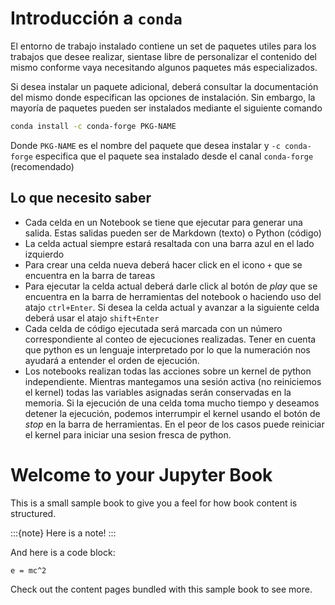 # Introducción a `conda`

El entorno de trabajo instalado contiene un set de paquetes utiles para los trabajos que desee realizar, sientase libre de personalizar el contenido del mismo conforme vaya necesitando algunos paquetes más especializados.

Si desea instalar un paquete adicional, deberá consultar la documentación del mismo donde especifican las opciones de instalación. Sin embargo, la mayoría de paquetes pueden ser instalados mediante el siguiente comando

```bash
conda install -c conda-forge PKG-NAME
```

Donde `PKG-NAME` es el nombre del paquete que desea instalar y `-c conda-forge` especifica que el paquete sea instalado desde el canal `conda-forge` (recomendado)


## Lo que necesito saber

- Cada celda en un Notebook se tiene que ejecutar para generar una salida. Estas salidas pueden ser de Markdown (texto) o Python (código)
- La celda actual siempre estará resaltada con una barra azul en el lado izquierdo
- Para crear una celda nueva deberá hacer click en el icono `+` que se encuentra en la barra de tareas
- Para ejecutar la celda actual deberá darle click al botón de _play_ que se encuentra en la barra de herramientas del notebook o haciendo uso del atajo `ctrl+Enter`. Si desea la celda actual y avanzar a la siguiente celda deberá usar el atajo `shift+Enter`
- Cada celda de código ejecutada será marcada con un número correspondiente al conteo de ejecuciones realizadas. Tener en cuenta que python es un lenguaje interpretado por lo que la numeración nos ayudará a entender el orden de ejecución.
- Los notebooks realizan todas las acciones sobre un kernel de python independiente. Mientras mantegamos una sesión activa (no reiniciemos el kernel) todas las variables asignadas serán conservadas en la memoria. Si la ejecución de una celda toma mucho tiempo y deseamos detener la ejecución, podemos interrumpir el kernel usando el botón de _stop_ en la barra de herramientas. En el peor de los casos puede reiniciar el kernel para iniciar una sesion fresca de python.

# Welcome to your Jupyter Book

This is a small sample book to give you a feel for how book content is
structured.

:::{note}
Here is a note!
:::

And here is a code block:

```
e = mc^2
```

Check out the content pages bundled with this sample book to see more.
